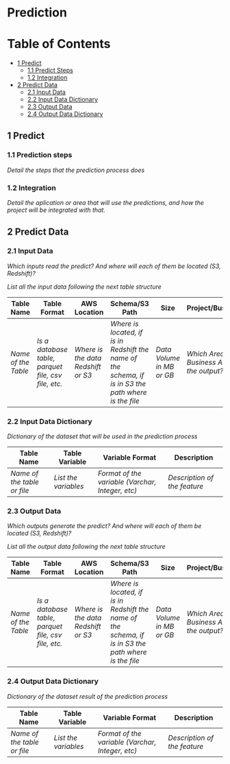 # Prediction

# Table of Contents

+ [1 Predict]()
  + [1.1 Predict Steps]()
  + [1.2 Integration]()
+ [2 Predict Data]()
  + [2.1 Input Data]()
  + [2.2 Input Data Dictionary]()
  + [2.3 Output Data]()
  + [2.4 Output Data Dictionary]()

## 1 Predict
### 1.1 Prediction steps

*Detail the steps that the prediction process does*

### 1.2 Integration

*Detail the aplication or area that will use the predictions, and how the project will be integrated with that.*

## 2 Predict Data

### 2.1 Input Data
*Which inputs read the predict? And where will each of them be located (S3, Redshift)?*

*List all the input data following the next table structure*

|Table Name|Table Format|AWS Location|Schema/S3 Path|Size|Project/BusinessArea|
|---|---|---|---|----|----|
|*Name of the Table*| *Is a database table, parquet file, csv file, etc.*  | *Where is the data Redshift or S3* | *Where is located, if is in Redshift the name of the schema, if is in S3 the path where is the file*|*Data Volume in MB or GB*|*Which Area or Business Area will use the output?*|

### 2.2 Input Data Dictionary
*Dictionary of the dataset that will be used in the prediction process*

|Table Name|Table Variable|Variable Format|Description|
|---|---|---|---|
|*Name of the table or file*|*List the variables*|*Format of the variable (Varchar, Integer, etc)*|*Description of the feature*|
### 2.3 Output Data
*Which outputs generate the predict? And where will each of them be located (S3, Redshift)?*

*List all the output data following the next table structure*

|Table Name|Table Format|AWS Location|Schema/S3 Path|Size|Project/BusinessArea|
|---|---|---|---|----|----|
|*Name of the Table*| *Is a database table, parquet file, csv file, etc.*  | *Where is the data Redshift or S3* | *Where is located, if is in Redshift the name of the schema, if is in S3 the path where is the file*|*Data Volume in MB or GB*|*Which Area or Business Area will use the output?*|

### 2.4 Output Data Dictionary
*Dictionary of the dataset result of the prediction process*

|Table Name|Table Variable|Variable Format|Description|
|---|---|---|---|
|*Name of the table or file*|*List the variables*|*Format of the variable (Varchar, Integer, etc)*|*Description of the feature*|
